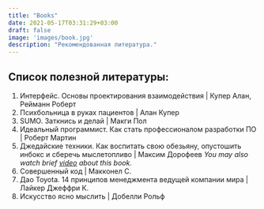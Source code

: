 ```yaml
---
title: "Books"
date: 2021-05-17T03:31:29+03:00
draft: false
image: 'images/book.jpg'
description: "Рекомендованная литература."
---
```


## Список полезной литературы:

1. Интерфейс. Основы проектирования взаимодействия | Купер Алан, Рейманн Роберт
2. Психбольница в руках пациентов | Алан Купер
3. SUMO. Заткнись и делай | Макги Пол
4. Идеальный программист. Как стать профессионалом разработки ПО | Роберт Мартин
5. Джедайские техники. Как воспитать свою обезьяну, опустошить инбокс и сберечь мыслетопливо | Максим Дорофеев
    *You may also watch brief [video](https://youtu.be/DukfcM24tgk) about this book.*
6. Совершенный код | Макконел С.
7. Дао Toyota. 14 принципов менеджмента ведущей компании мира | Лайкер Джеффри К.
8. Искусство ясно мыслить | Добелли Рольф